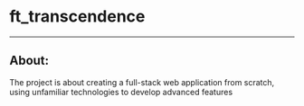 # ft_transcendence
---

## About:
The project is about creating a full-stack web application from scratch, using unfamiliar technologies to develop advanced features
